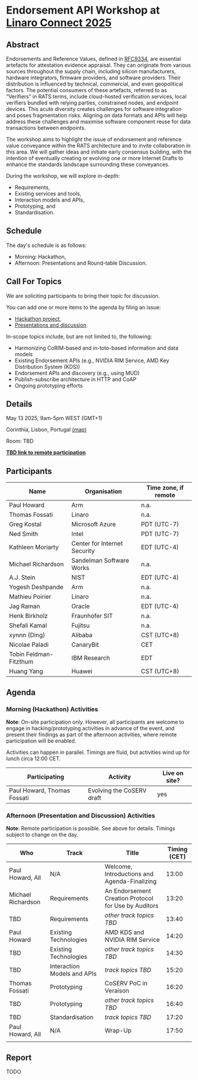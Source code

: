 # Endorsement API Workshop at [Linaro Connect 2025](https://www.linaro.org/connect)

## Abstract

Endorsements and Reference Values, defined in [RFC9334](https://www.ietf.org/rfc/rfc9334.html), are essential artefacts for attestation evidence appraisal.
They can originate from various sources throughout the supply chain, including silicon manufacturers, hardware integrators, firmware providers, and software providers.
Their distribution is influenced by technical, commercial, and even geopolitical factors.
The potential consumers of these artefacts, referred to as “Verifiers” in RATS terms, include cloud-hosted verification services, local verifiers bundled with relying parties, constrained nodes, and endpoint devices.
This acute diversity creates challenges for software integration and poses fragmentation risks.
Aligning on data formats and APIs will help address these challenges and maximise software component reuse for data transactions between endpoints.

The workshop aims to highlight the issue of endorsement and reference value conveyance within the RATS architecture and to invite collaboration in this area.
We will gather ideas and initiate early consensus building, with the intention of eventually creating or evolving one or more Internet Drafts to enhance the standards landscape surrounding these conveyances.

During the workshop, we will explore in-depth:
* Requirements,
* Existing services and tools,
* Interaction models and APIs,
* Prototyping, and
* Standardisation.

## Schedule

The day's schedule is as follows:
* Morning: Hackathon,
* Afternoon: Presentations and Round-table Discussion.

## Call For Topics

We are soliciting participants to bring their topic for discussion.

You can add one or more items to the agenda by filing an issue:
* [Hackathon project](https://github.com/rats-endorsements-distribution/linaro-connect-25/issues/new?template=hackathon-item.md),
* [Presentations and discussion](https://github.com/rats-endorsements-distribution/linaro-connect-25/issues/new?template=agenda-item.md).

In-scope topics include, but are not limited to, the following:

* Harmonizing CoRIM-based and in-toto-based information and data models
* Existing Endorsement APIs (e.g., NVIDIA RIM Service, AMD Key Distribution System (KDS))
* Endorsement APIs and discovery (e.g., using MUD)
* Publish-subscribe architecture in HTTP and CoAP
* Ongoing prototyping efforts

## Details

May 13 2025, 9am-5pm WEST (GMT+1)

Corinthia, Lisbon, Portugal [(map)](https://www.openstreetmap.org/way/101941942#map=19/38.738712/-9.166492)

Room: TBD

[**TBD link to remote participation**](TODO)

## Participants

| Name | Organisation | Time zone, if remote |
|--|--|--|
| Paul Howard | Arm | n.a. |
| Thomas Fossati | Linaro | n.a. |
| Greg Kostal | Microsoft Azure | PDT (UTC-7) |
| Ned Smith | Intel | PDT (UTC-7) |
| Kathleen Moriarty | Center for Internet Security | EDT (UTC-4) |
| Michael Richardson | Sandelman Software Works | n.a. |
| A.J. Stein | NIST | EDT (UTC-4) |
| Yogesh Deshpande | Arm | n.a. |
| Mathieu Poirier | Linaro | n.a. |
| Jag Raman | Oracle | EDT (UTC-4) |
| Henk Birkholz | Fraunhofer SIT | n.a. |
| Shefali Kamal | Fujitsu | n.a. |
| xynnn (Ding) | Alibaba | CST (UTC+8) |
| Nicolae Paladi | CanaryBit | CET |
| Tobin Feldman-Fitzthum | IBM Research | EDT |
| Huang Yang | Huawei | CST (UTC+8) |


## Agenda

### Morning (Hackathon) Activities

**Note**: On-site participation only.
However, all participants are welcome to engage in hacking/prototyping activities in advance of the event, and present their findings as part of the afternoon activities, where remote participation will be enabled.

Activities can happen in parallel.
Timings are fluid, but activities wind up for lunch circa 12:00 CET.

| Participating | Activity | Live on site?
|--|--|--|
| Paul Howard, Thomas Fossati | Evolving the CoSERV draft | yes

### Afternoon (Presentation and Discussion) Activities

**Note**: Remote participation is possible.
See above for details.
Timings subject to change on the day.

| Who | Track | Title | Timing (CET) |
|--|--|--|--|
| Paul Howard, All | N/A | Welcome, Introductions and Agenda-Finalizing | 13:00
| Michael Richardson | Requirements | An Endorsement Creation Protocol for Use by Auditors | 13:20
| TBD | Requirements | _other track topics TBD_ | 13:40
| Paul Howard | Existing Technologies | AMD KDS and NVIDIA RIM Service | 14:20
| TBD | Existing Technologies | _other track topics TBD_ | 14:30
| TBD | Interaction Models and APIs | _track topics TBD_ | 15:20
| Thomas Fossati | Prototyping | CoSERV PoC in Veraison | 16:20
| TBD | Prototyping | _other track topics TBD_ | 16:40
| TBD | Standardisation | _track topics TBD_ | 17:20
| Paul Howard, All | N/A | Wrap-Up | 17:50
| | | | |

## Report

TODO
